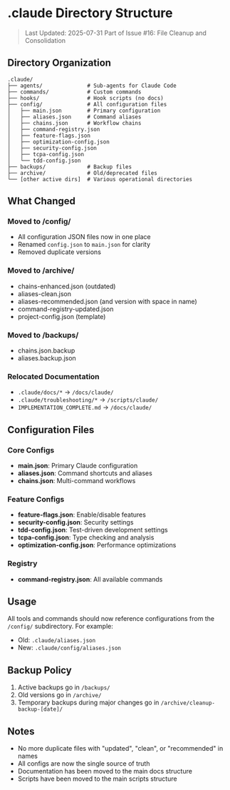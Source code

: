 # .claude Directory Structure

> Last Updated: 2025-07-31
> Part of Issue #16: File Cleanup and Consolidation

## Directory Organization

```
.claude/
├── agents/              # Sub-agents for Claude Code
├── commands/            # Custom commands
├── hooks/               # Hook scripts (no docs)
├── config/              # All configuration files
│   ├── main.json        # Primary configuration
│   ├── aliases.json     # Command aliases
│   ├── chains.json      # Workflow chains
│   ├── command-registry.json
│   ├── feature-flags.json
│   ├── optimization-config.json
│   ├── security-config.json
│   ├── tcpa-config.json
│   └── tdd-config.json
├── backups/             # Backup files
├── archive/             # Old/deprecated files
└── [other active dirs]  # Various operational directories
```

## What Changed

### Moved to /config/
- All configuration JSON files now in one place
- Renamed `config.json` to `main.json` for clarity
- Removed duplicate versions

### Moved to /archive/
- chains-enhanced.json (outdated)
- aliases-clean.json
- aliases-recommended.json (and version with space in name)
- command-registry-updated.json
- project-config.json (template)

### Moved to /backups/
- chains.json.backup
- aliases.backup.json

### Relocated Documentation
- `.claude/docs/*` → `/docs/claude/`
- `.claude/troubleshooting/*` → `/scripts/claude/`
- `IMPLEMENTATION_COMPLETE.md` → `/docs/claude/`

## Configuration Files

### Core Configs
- **main.json**: Primary Claude configuration
- **aliases.json**: Command shortcuts and aliases
- **chains.json**: Multi-command workflows

### Feature Configs
- **feature-flags.json**: Enable/disable features
- **security-config.json**: Security settings
- **tdd-config.json**: Test-driven development settings
- **tcpa-config.json**: Type checking and analysis
- **optimization-config.json**: Performance optimizations

### Registry
- **command-registry.json**: All available commands

## Usage

All tools and commands should now reference configurations from the `/config/` subdirectory. For example:
- Old: `.claude/aliases.json`
- New: `.claude/config/aliases.json`

## Backup Policy

1. Active backups go in `/backups/`
2. Old versions go in `/archive/`
3. Temporary backups during major changes go in `/archive/cleanup-backup-[date]/`

## Notes

- No more duplicate files with "updated", "clean", or "recommended" in names
- All configs are now the single source of truth
- Documentation has been moved to the main docs structure
- Scripts have been moved to the main scripts structure
